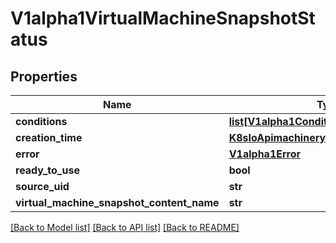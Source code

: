 # V1alpha1VirtualMachineSnapshotStatus

## Properties
Name | Type | Description | Notes
------------ | ------------- | ------------- | -------------
**conditions** | [**list[V1alpha1Condition]**](V1alpha1Condition.md) |  | [optional] 
**creation_time** | [**K8sIoApimachineryPkgApisMetaV1Time**](K8sIoApimachineryPkgApisMetaV1Time.md) |  | [optional] 
**error** | [**V1alpha1Error**](V1alpha1Error.md) |  | [optional] 
**ready_to_use** | **bool** |  | [optional] 
**source_uid** | **str** |  | [optional] 
**virtual_machine_snapshot_content_name** | **str** |  | [optional] 

[[Back to Model list]](../README.md#documentation-for-models) [[Back to API list]](../README.md#documentation-for-api-endpoints) [[Back to README]](../README.md)


